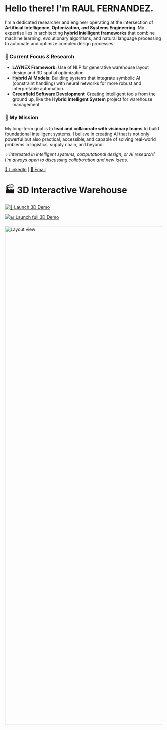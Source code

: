 # Hello there! I'm RAUL FERNANDEZ.

I'm a dedicated researcher and engineer operating at the intersection of **Artificial Intelligence, Optimization, and Systems Engineering**. My expertise lies in architecting **hybrid intelligent frameworks** that combine machine learning, evolutionary algorithms, and natural language processing to automate and optimize complex design processes.

### 🧠 Current Focus & Research
- **LAYNEX Framework:** Use of NLP for generative warehouse layout design and 3D spatial optimization.
- **Hybrid AI Models:** Building systems that integrate symbolic AI (constraint handling) with neural networks for more robust and interpretable automation.
- **Greenfield Software Development:** Creating intelligent tools from the ground up, like the **Hybrid Intelligent System** project for warehouse management.

### 🎯 My Mission
My long-term goal is to **lead and collaborate with visionary teams** to build foundational intelligent systems. I believe in creating AI that is not only powerful but also practical, accessible, and capable of solving real-world problems in logistics, supply chain, and beyond.

*💡 Interested in intelligent systems, computational design, or AI research? I'm always open to discussing collaboration and new ideas.*

[🔗 LinkedIn](https://www.linkedin.com/in/raulfer-inde) | [📧 Email](mailto:raulfernandezpachas@gmail.com)

# 🏭 3D Interactive Warehouse

[![🚀 Launch 3D Demo](https://img.shields.io/badge/🌐-Launch%203D%20Interactive%20Demo-764ba2?style=for-the-badge&logo=webgl&logoColor=white)](https://Raul1508.github.io/Raul1508/)

[![📊 Launch full 3D Demo](https://img.shields.io/badge/🔬-Interactive%203D%20Research%20Demo-2b6cb0?style=for-the-badge&logo=github&logoColor=white)](https://Raul1508.github.io/Raul1508/Layoutgreater.html/)



<img width="2560" height="1600" alt="Layout view" src="https://github.com/user-attachments/assets/ab63b361-fe11-4739-97cd-82c458317928" />


